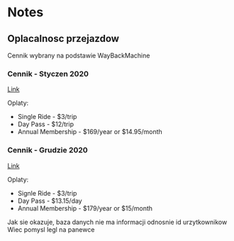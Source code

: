 # Notes

## Oplacalnosc przejazdow

Cennik wybrany na podstawie WayBackMachine

### Cennik - Styczen 2020

[Link](https://web.archive.org/web/20200102011216/https://www.citibikenyc.com/pricing)

Oplaty:

- Single Ride - $3/trip
- Day Pass - $12/trip
- Annual Membership - $169/year or $14.95/month

### Cennik - Grudzie 2020

[Link](https://web.archive.org/web/20201125024756/https://citibikenyc.com/pricing)

Oplaty:

- Signle Ride - $3/trip
- Day Pass - $13.15/day
- Annual Membership - $179/year or $15/month

Jak sie okazuje, baza danych nie ma informacji odnosnie id urzytkownikow
Wiec pomysl legl na panewce


